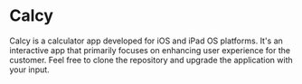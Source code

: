 # Calcy
Calcy is a calculator app developed for iOS and iPad OS platforms. It's an interactive app that primarily focuses on enhancing user experience for the customer. Feel free to clone the repository and upgrade the application with your input.
